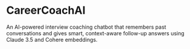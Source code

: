 # CareerCoachAI
An AI-powered interview coaching chatbot that remembers past conversations and gives smart, context-aware follow-up answers using Claude 3.5 and Cohere embeddings.
